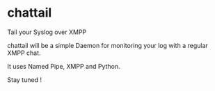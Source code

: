 chattail
========

Tail your Syslog over XMPP

chattail will be a simple Daemon for monitoring your log with a regular XMPP chat.

It uses Named Pipe, XMPP and Python.

Stay tuned !
